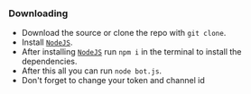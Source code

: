 ### Downloading

-   Download the source or clone the repo with `git clone`.
-   Install [`NodeJS`](https://nodejs.org).
-   After installing [`NodeJS`](https://nodejs.org) run `npm i` in the terminal to install the dependencies.
-   After this all you can run `node bot.js`.
-   Don't forget to change your token and channel id
